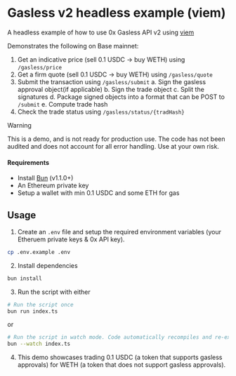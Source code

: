 # Gasless v2 headless example (viem)

A headless example of how to use 0x Gasless API v2 using [viem](https://viem.sh/)

Demonstrates the following on Base mainnet:

1. Get an indicative price (sell 0.1 USDC → buy WETH) using `/gasless/price`
2. Get a firm quote (sell 0.1 USDC → buy WETH) using `/gasless/quote`
3. Submit the transaction using `/gasless/submit`
   a. Sign the gasless approval object(if applicable)
   b. Sign the trade object
   c. Split the signatures
   d. Package signed objects into a format that can be POST to `/submit`
   e. Compute trade hash
4. Check the trade status using `/gasless/status/{tradHash}`

> [!WARNING]  
> This is a demo, and is not ready for production use. The code has not been audited and does not account for all error handling. Use at your own risk.

#### Requirements

- Install [Bun](https://bun.sh/) (v1.1.0+)
- An Ethereum private key
- Setup a wallet with min 0.1 USDC and some ETH for gas

## Usage

1. Create an `.env` file and setup the required environment variables (your Etheruem private keys & 0x API key).

```sh
cp .env.example .env
```

2. Install dependencies

```sh
bun install
```

3. Run the script with either

```sh
# Run the script once
bun run index.ts
```

or

```sh
# Run the script in watch mode. Code automatically recompiles and re-executes upon changes.
bun --watch index.ts

```

4. This demo showcases trading 0.1 USDC (a token that supports gasless approvals) for WETH (a token that does not support gasless approvals).
